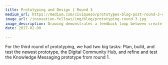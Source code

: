 ```yaml
---
title: Prototyping and Design | Round 3
medium_url: https://medium.com/civiqueso/prototypes-blog-post-round-3-cb8313a02f00
image_url: /innovation-fellows/img/blog/prototyping-round-3.jpg
image_description: Drawing demonstrates a feedback loop between create, show, feedback, and refine
date: 2017-02-08

---
```


For the third round of prototyping, we had two big tasks:
Plan, build, and test the newest prototype, the Digital Community Hub,
and refine and test the Knowledge Messaging prototype from round 1.
